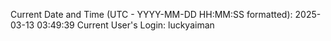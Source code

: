 Current Date and Time (UTC - YYYY-MM-DD HH:MM:SS formatted): 2025-03-13 03:49:39
Current User's Login: luckyaiman
